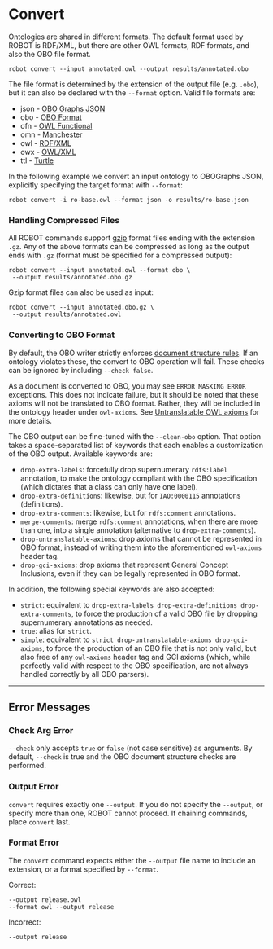 # Convert

Ontologies are shared in different formats. The default format used by ROBOT is RDF/XML, but there are other OWL formats, RDF formats, and also the OBO file format.

    robot convert --input annotated.owl --output results/annotated.obo

The file format is determined by the extension of the output file (e.g. `.obo`), but it can also be declared with the `--format` option. Valid file formats are:
  - json - [OBO Graphs JSON](https://github.com/geneontology/obographs/)
  - obo - [OBO Format](http://purl.obolibrary.org/obo/oboformat)
  - ofn - [OWL Functional](http://www.w3.org/TR/owl2-syntax/)
  - omn - [Manchester](https://www.w3.org/TR/owl2-manchester-syntax/)
  - owl - [RDF/XML](https://www.w3.org/TR/rdf-syntax-grammar/)
  - owx - [OWL/XML](https://www.w3.org/TR/owl2-xml-serialization/)
  - ttl - [Turtle](https://www.w3.org/TR/turtle/)

In the following example we convert an input ontology to OBOGraphs JSON, explicitly specifying the target format with `--format`:

    robot convert -i ro-base.owl --format json -o results/ro-base.json

### Handling Compressed Files

All ROBOT commands support [gzip](https://www.gzip.org/) format files ending with the extension `.gz`. Any of the above formats can be compressed as long as the output ends with `.gz` (format must be specified for a compressed output):

	robot convert --input annotated.owl --format obo \
	 --output results/annotated.obo.gz

Gzip format files can also be used as input:

	robot convert --input annotated.obo.gz \
	 --output results/annotated.owl

### Converting to OBO Format

By default, the OBO writer strictly enforces [document structure rules](http://owlcollab.github.io/oboformat/doc/obo-syntax.html#4). If an ontology violates these, the convert to OBO operation will fail. These checks can be ignored by including `--check false`.

As a document is converted to OBO, you may see `ERROR MASKING ERROR` exceptions. This does not indicate failure, but it should be noted that these axioms will not be translated to OBO format. Rather, they will be included in the ontology header under `owl-axioms`. See [Untranslatable OWL axioms](http://owlcollab.github.io/oboformat/doc/obo-syntax.html#5.0.4) for more details.

The OBO output can be fine-tuned with the `--clean-obo` option. That option takes a space-separated list of keywords that each enables a customization of the OBO output. Available keywords are:
  - `drop-extra-labels`: forcefully drop supernumerary `rdfs:label` annotation, to make the ontology compliant with the OBO specification (which dictates that a class can only have one label).
  - `drop-extra-definitions`: likewise, but for `IAO:0000115` annotations (definitions).
  - `drop-extra-comments`: likewise, but for `rdfs:comment` annotations.
  - `merge-comments`: merge `rdfs:comment` annotations, when there are more than one, into a single annotation (alternative to `drop-extra-comments`).
  - `drop-untranslatable-axioms`: drop axioms that cannot be represented in OBO format, instead of writing them into the aforementioned `owl-axioms` header tag.
  - `drop-gci-axioms`: drop axioms that represent General Concept Inclusions, even if they can be legally represented in OBO format.

In addition, the following special keywords are also accepted:
  - `strict`: equivalent to `drop-extra-labels drop-extra-definitions drop-extra-comments`, to force the production of a valid OBO file by dropping supernumerary annotations as needed.
  - `true`: alias for `strict`.
  - `simple`: equivalent to `strict drop-untranslatable-axioms drop-gci-axioms`, to force the production of an OBO file that is not only valid, but also free of any `owl-axioms` header tag and GCI axioms (which, while perfectly valid with respect to the OBO specification, are not always handled correctly by all OBO parsers).

---

## Error Messages

### Check Arg Error

`--check` only accepts `true` or `false` (not case sensitive) as arguments. By default, `--check` is true and the OBO document structure checks are performed.

### Output Error

`convert` requires exactly one `--output`. If you do not specify the `--output`, or specify more than one, ROBOT cannot proceed. If chaining commands, place `convert` last.

### Format Error

The `convert` command expects either the `--output` file name to include an extension, or a format specified by `--format`.

Correct:
```
--output release.owl
--format owl --output release
```
Incorrect:
```
--output release
```

